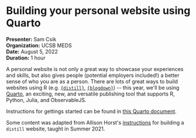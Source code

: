 # Building your personal website using Quarto
**Presenter:** Sam Csik   
**Organization:** UCSB MEDS  
**Date:** August 5, 2022  
**Duration:** 1 hour

A personal website is not only a great way to showcase your experiences and skills, but also gives people (potential employers included!) a better sense of who you are as a person. There are lots of great ways to build websites using R (e.g. [`{distill}`](https://rstudio.github.io/distill/website.html), [`{blogdown}`](https://bookdown.org/yihui/blogdown/)) -- this year, we'll be using [Quarto](https://quarto.org/docs/websites/), an exciting, new, and versatile publishing tool that supports R, Python, Julia, and ObservableJS.

Instructions for gettings started can be found in [this Quarto document](https://ucsb-meds.github.io/creating-quarto-websites/).

Some content was adapted from Allison Horst's [instructions](https://docs.google.com/document/d/1c0SZiVvp32UTJ9sK_yVjI8ou6pVdFRXsY2236tiTA1c/edit) for building a `distill` website, taught in Summer 2021.


